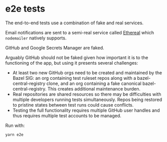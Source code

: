 # e2e tests

The end-to-end tests use a combination of fake and real services.

Email notifications are sent to a semi-real service called [Ethereal](https://ethereal.email/) which `nodemailer` natively supports.

GitHub and Google Secrets Manager are faked.

Arguably GitHub should not be faked given how important it is to the functioning of the app, but using it presents several challenges:

- At least two new GitHub orgs need to be created and maintained by the Bazel SIG: an org containing test ruleset repos along with a bazel-central-registry clone, and an org containing a fake canonical bazel-central-registry. This creates additional maintenance burden.
- Real repositories are shared resources so there may be difficulties with multiple developers running tests simultaneously. Repos being restored to pristine states between test runs could cause conflicts.
- Testing the full functionality requires multiple GitHub user handles and thus requires multiple test accounts to be managed.

Run with:

```bash
yarn e2e
```
